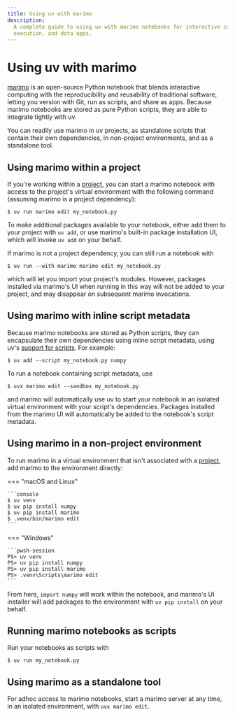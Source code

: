 ```yaml
---
title: Using uv with marimo
description:
  A complete guide to using uv with marimo notebooks for interactive computing, script
  execution, and data apps.
---
```


# Using uv with marimo

[marimo](https://github.com/marimo-team/marimo) is an open-source Python notebook that blends
interactive computing with the reproducibility and reusability of traditional software, letting you
version with Git, run as scripts, and share as apps. Because marimo notebooks are stored as pure
Python scripts, they are able to integrate tightly with uv.

You can readily use marimo in uv projects, as standalone scripts that contain their own
dependencies, in non-project environments, and as a standalone tool.

## Using marimo within a project

If you're working within a [project](../../concepts/projects/index.md), you can start a marimo
notebook with access to the project's virtual environment with the following command (assuming marimo is
a project dependency):

```console
$ uv run marimo edit my_notebook.py
```

To make additional packages available to your notebook, either add them to your project with `uv
add`, or use marimo's built-in package installation UI, which will invoke `uv add` on your
behalf.

If marimo is not a project dependency, you can still run a notebook with

```console
$ uv run --with marimo marimo edit my_notebook.py
```

which will let you import your project's modules. However, packages installed via marimo's
UI when running in this way will not be added to your project, and may
disappear on subsequent marimo invocations.

## Using marimo with inline script metadata

Because marimo notebooks are stored as Python scripts, they can encapsulate their own dependencies
using inline script metadata, using uv's [support for scripts](../../guides/scripts.md). For
example:

```console
$ uv add --script my_notebook.py numpy
```

To run a notebook containing script metadata, use

```console
$ uvx marimo edit --sandbox my_notebook.py
```

and marimo will automatically use uv to start your notebook in an isolated virtual environment with
your script's dependencies. Packages installed from the marimo UI will automatically be added to
the notebook's script metadata.

## Using marimo in a non-project environment

To run marimo in a virtual environment that isn't associated with a
[project](../../concepts/projects/index.md), add marimo to the environment directly:

=== "macOS and Linux"

    ```console
    $ uv venv
    $ uv pip install numpy
    $ uv pip install marimo
    $ .venv/bin/marimo edit
    ```

=== "Windows"

    ```pwsh-session
    PS> uv venv
    PS> uv pip install numpy
    PS> uv pip install marimo
    PS> .venv\Scripts\marimo edit
    ```

From here, `import numpy` will work within the notebook, and marimo's UI installer will add
packages to the environment with `uv pip install` on your behalf.

## Running marimo notebooks as scripts

Run your notebooks as scripts with

```console
$ uv run my_notebook.py
```

## Using marimo as a standalone tool

For adhoc access to marimo notebooks, start a marimo server at any time, in an isolated environment, with
`uvx marimo edit`.
